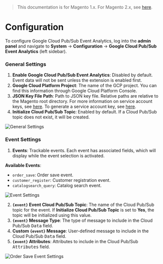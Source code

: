 <blockquote class="important">This documentation is for Magento 1.x. For Magento 2.x, see <a href="https://docs.nickolasburr.com/magento/extensions/2.x/cloudpubsubeventanalytics/latest/">here</a>.</blockquote>

# Configuration

To configure Google Cloud Pub/Sub Event Analytics, log into the **admin panel** and navigate to **System** &#8594; **Configuration** &#8594; **Google Cloud Pub/Sub Event Analytics** (left sidebar).

### General Settings

1. **Enable Google Cloud Pub/Sub Event Analytics**: Disabled by default. Event data will not be sent unless the extension is enabled first.
2. **Google Cloud Platform Project**: The name of the GCP project. You can find this information through Google Cloud Platform Console.
3. **JSON Key File Path**: Path to JSON key file. Relative paths are relative to the Magento root directory. For more information on service account keys, see <a href="https://cloud.google.com/iam/docs/creating-managing-service-account-keys" target="_blank">here</a>. To generate a service account key, see <a href="https://console.cloud.google.com/projectselector/iam-admin/serviceaccounts" target="_blank">here</a>.
4. **Initialize Cloud Pub/Sub Topic**: Enabled by default. If a Cloud Pub/Sub topic does not exist, it will be created.

![General Settings](https://docs.nickolasburr.com/magento/extensions/1.x/cloudpubsubeventanalytics/latest/images/general_settings.png)

### Event Settings

1. **Events**: Trackable events. Each event has associated fields, which will display while the event selection is activated.

**Available Events**:

+ `order_save`: Order save event.
+ `customer_register`: Customer registration event.
+ `catalogsearch_query`: Catalog search event.

![Event Settings](https://docs.nickolasburr.com/magento/extensions/1.x/cloudpubsubeventanalytics/latest/images/event_settings.png)

2. **`{event}` Event Cloud Pub/Sub Topic**: The name of the Cloud Pub/Sub topic for the event. If **Initialize Cloud Pub/Sub Topic** is set to **Yes**, the topic will be initialized using this value.
3. **`{event}` Message Type**: The type of message to include in the Cloud Pub/Sub <tt>Data</tt> field.
4. **Custom `{event}` Message**: User-defined message to include in the Cloud Pub/Sub <tt>Data</tt> field.
5. **`{event}` Attributes**: Attributes to include in the Cloud Pub/Sub <tt>Attributes</tt> field.

![Order Save Event Settings](https://docs.nickolasburr.com/magento/extensions/1.x/cloudpubsubeventanalytics/latest/images/event_settings_order_save.png)
